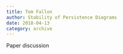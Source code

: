 ```yaml
---
title: Tom Fallon
author: Stability of Persistence Diagrams
date: 2018-04-13
category: archive
---
```


Paper discussion
